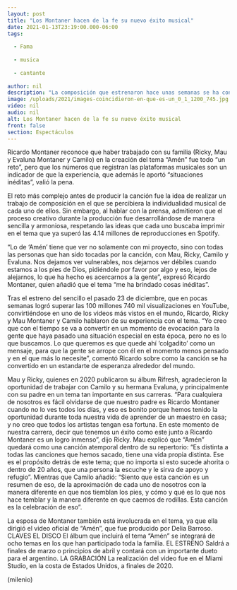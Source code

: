 ```yaml
---
layout: post
title: "Los Montaner hacen de la fe su nuevo éxito musical"
date: 2021-01-13T23:19:00.000-06:00
tags:
  
  - Fama
  
  - musica
  
  - cantante
  
author: nil
description: "La composición que estrenaron hace unas semanas se ha convertido en todo un hit en plataformas como YouTube y Spotify. "
image: /uploads/2021/images-coincidieron-en-que-es-un_0_1_1200_745.jpg
video: nil
audio: nil
alt: Los Montaner hacen de la fe su nuevo éxito musical
front: false
section: Espectáculos
---
```


Ricardo Montaner reconoce que haber trabajado con su familia (Ricky, Mau y Evaluna Montaner y Camilo) en la creación del tema “Amén” fue todo “un reto”, pero que los números que registran las plataformas musicales son un indicador de que la experiencia, que además le aportó “situaciones inéditas”, valió la pena. 

El reto más complejo antes de producir la canción fue la idea de realizar un trabajo de composición en el que se percibiera la individualidad musical de cada uno de ellos. Sin embargo, al hablar con la prensa, admitieron que el proceso creativo durante la producción fue desarrollándose de manera sencilla y armoniosa, respetando las ideas que cada uno buscaba imprimir en el tema que ya superó las 4.14 millones de reproducciones en Spotify. 

“Lo de ‘Amén’ tiene que ver no solamente con mi proyecto, sino con todas las personas que han sido tocadas por la canción, con Mau, Ricky, Camilo y Evaluna. Nos dejamos ver vulnerables, nos dejamos ver débiles cuando estamos a los pies de Dios, pidiéndole por favor por algo y eso, lejos de alejarnos, lo que ha hecho es acercarnos a la gente”, expresó Ricardo Montaner, quien añadió que el tema “me ha brindado cosas inéditas”. 

Tras el estreno del sencillo el pasado 23 de diciembre, que en pocas semanas logró superar las 100 millones 740 mil visualizaciones en YouTube, convirtiéndose en uno de los videos más vistos en el mundo, Ricardo, Ricky y Mau Montaner y Camilo hablaron de su experiencia con el tema. “Yo creo que con el tiempo se va a convertir en un momento de evocación para la gente que haya pasado una situación especial en esta época, pero no es lo que buscamos. Lo que queremos es que quede ahí ‘colgadito’ como un mensaje, para que la gente se arrope con él en el momento menos pensado y en el que más lo necesite”, comentó Ricardo sobre como la canción se ha convertido en un estandarte de esperanza alrededor del mundo. 

Mau y Ricky, quienes en 2020 publicaron su álbum Rifresh, agradecieron la oportunidad de trabajar con Camilo y su hermana Evaluna, y principalmente con su padre en un tema tan importante en sus carreras. “Para cualquiera de nosotros es fácil olvidarse de que nuestro padre es Ricardo Montaner cuando no lo ves todos los días, y eso es bonito porque hemos tenido la oportunidad durante toda nuestra vida de aprender de un maestro en casa; y no creo que todos los artistas tengan esa fortuna. En este momento de nuestra carrera, decir que tenemos un éxito como este junto a Ricardo Montaner es un logro inmenso”, dijo Ricky.  Mau explicó que “Amén” quedará como una canción atemporal dentro de su repertorio: “Es distinta a todas las canciones que hemos sacado, tiene una vida propia distinta. Ese es el propósito detrás de este tema; que no importa si esto sucede ahorita o dentro de 20 años, que una persona la escuche y le sirva de apoyo y refugio”. Mientras que Camilo añadió: “Siento que esta canción es un resumen de eso, de la aproximación de cada uno de nosotros con la manera diferente en que nos tiemblan los pies, y cómo y qué es lo que nos hace temblar y la manera diferente en que caemos de rodillas. Esta canción es la celebración de eso”. 

La esposa de Montaner también está involucrada en el tema, ya que ella dirigió el video oficial de “Amén”, que fue producido por Delia Barroso. CLAVES EL DISCO El álbum que incluirá el tema “Amén” se integrará de ocho temas en los que han participado toda la familia.  EL ESTRENO Saldrá a finales de marzo o principios de abril y contará con un importante dueto para el argentino.  LA GRABACIÓN La realización del video fue en el Miami Studio, en la costa de Estados Unidos, a finales de 2020.

(milenio)